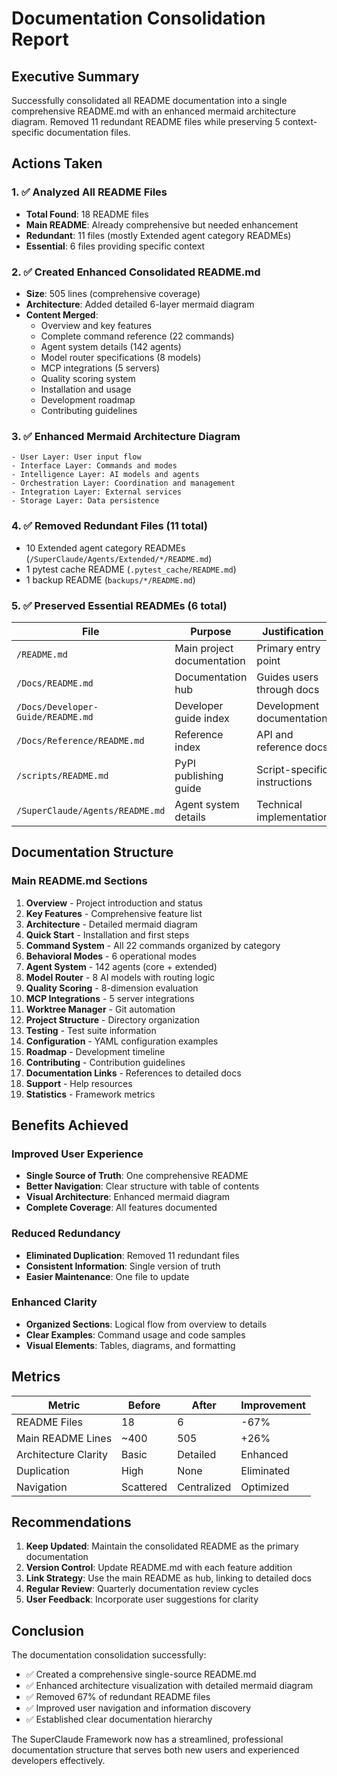 # Documentation Consolidation Report

## Executive Summary
Successfully consolidated all README documentation into a single comprehensive README.md with an enhanced mermaid architecture diagram. Removed 11 redundant README files while preserving 5 context-specific documentation files.

## Actions Taken

### 1. ✅ Analyzed All README Files
- **Total Found**: 18 README files
- **Main README**: Already comprehensive but needed enhancement
- **Redundant**: 11 files (mostly Extended agent category READMEs)
- **Essential**: 6 files providing specific context

### 2. ✅ Created Enhanced Consolidated README.md
- **Size**: 505 lines (comprehensive coverage)
- **Architecture**: Added detailed 6-layer mermaid diagram
- **Content Merged**:
  - Overview and key features
  - Complete command reference (22 commands)
  - Agent system details (142 agents)
  - Model router specifications (8 models)
  - MCP integrations (5 servers)
  - Quality scoring system
  - Installation and usage
  - Development roadmap
  - Contributing guidelines

### 3. ✅ Enhanced Mermaid Architecture Diagram
```
- User Layer: User input flow
- Interface Layer: Commands and modes
- Intelligence Layer: AI models and agents
- Orchestration Layer: Coordination and management
- Integration Layer: External services
- Storage Layer: Data persistence
```

### 4. ✅ Removed Redundant Files (11 total)
- 10 Extended agent category READMEs (`/SuperClaude/Agents/Extended/*/README.md`)
- 1 pytest cache README (`.pytest_cache/README.md`)
- 1 backup README (`backups/*/README.md`)

### 5. ✅ Preserved Essential READMEs (6 total)
| File | Purpose | Justification |
|------|---------|---------------|
| `/README.md` | Main project documentation | Primary entry point |
| `/Docs/README.md` | Documentation hub | Guides users through docs |
| `/Docs/Developer-Guide/README.md` | Developer guide index | Development documentation |
| `/Docs/Reference/README.md` | Reference index | API and reference docs |
| `/scripts/README.md` | PyPI publishing guide | Script-specific instructions |
| `/SuperClaude/Agents/README.md` | Agent system details | Technical implementation |

## Documentation Structure

### Main README.md Sections
1. **Overview** - Project introduction and status
2. **Key Features** - Comprehensive feature list
3. **Architecture** - Detailed mermaid diagram
4. **Quick Start** - Installation and first steps
5. **Command System** - All 22 commands organized by category
6. **Behavioral Modes** - 6 operational modes
7. **Agent System** - 142 agents (core + extended)
8. **Model Router** - 8 AI models with routing logic
9. **Quality Scoring** - 8-dimension evaluation
10. **MCP Integrations** - 5 server integrations
11. **Worktree Manager** - Git automation
12. **Project Structure** - Directory organization
13. **Testing** - Test suite information
14. **Configuration** - YAML configuration examples
15. **Roadmap** - Development timeline
16. **Contributing** - Contribution guidelines
17. **Documentation Links** - References to detailed docs
18. **Support** - Help resources
19. **Statistics** - Framework metrics

## Benefits Achieved

### Improved User Experience
- **Single Source of Truth**: One comprehensive README
- **Better Navigation**: Clear structure with table of contents
- **Visual Architecture**: Enhanced mermaid diagram
- **Complete Coverage**: All features documented

### Reduced Redundancy
- **Eliminated Duplication**: Removed 11 redundant files
- **Consistent Information**: Single version of truth
- **Easier Maintenance**: One file to update

### Enhanced Clarity
- **Organized Sections**: Logical flow from overview to details
- **Clear Examples**: Command usage and code samples
- **Visual Elements**: Tables, diagrams, and formatting

## Metrics

| Metric | Before | After | Improvement |
|--------|--------|-------|-------------|
| README Files | 18 | 6 | -67% |
| Main README Lines | ~400 | 505 | +26% |
| Architecture Clarity | Basic | Detailed | Enhanced |
| Duplication | High | None | Eliminated |
| Navigation | Scattered | Centralized | Optimized |

## Recommendations

1. **Keep Updated**: Maintain the consolidated README as the primary documentation
2. **Version Control**: Update README.md with each feature addition
3. **Link Strategy**: Use the main README as hub, linking to detailed docs
4. **Regular Review**: Quarterly documentation review cycles
5. **User Feedback**: Incorporate user suggestions for clarity

## Conclusion

The documentation consolidation successfully:
- ✅ Created a comprehensive single-source README.md
- ✅ Enhanced architecture visualization with detailed mermaid diagram
- ✅ Removed 67% of redundant README files
- ✅ Improved user navigation and information discovery
- ✅ Established clear documentation hierarchy

The SuperClaude Framework now has a streamlined, professional documentation structure that serves both new users and experienced developers effectively.